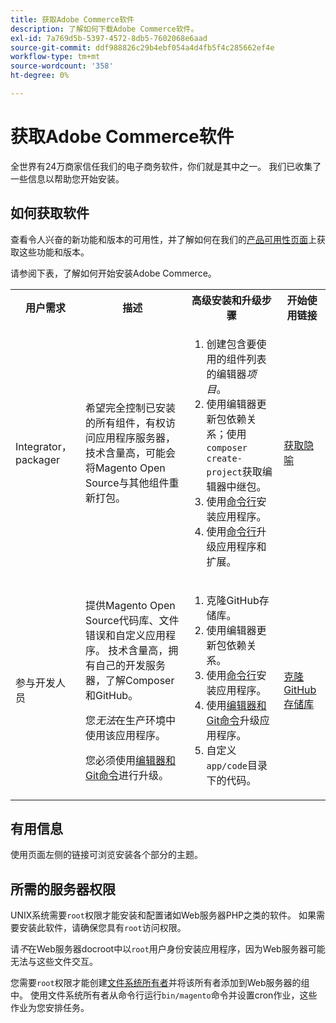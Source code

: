```yaml
---
title: 获取Adobe Commerce软件
description: 了解如何下载Adobe Commerce软件。
exl-id: 7a769d5b-5397-4572-8db5-7602068e6aad
source-git-commit: ddf988826c29b4ebf054a4d4fb5f4c285662ef4e
workflow-type: tm+mt
source-wordcount: '358'
ht-degree: 0%

---
```


# 获取Adobe Commerce软件

全世界有24万商家信任我们的电子商务软件，你们就是其中之一。 我们已收集了一些信息以帮助您开始安装。

## 如何获取软件

查看令人兴奋的新功能和版本的可用性，并了解如何在我们的[产品可用性页面](https://devdocs.magento.com/release/availability.html)上获取这些功能和版本。

请参阅下表，了解如何开始安装Adobe Commerce。

<table>
    <tbody>
        <tr>
            <th>用户需求</th>
            <th>描述</th>
            <th>高级安装和升级步骤</th>
            <th>开始使用链接</th>
        </tr>
    <tr>
        <td><p>Integrator， packager</p></td>
        <td><p>希望完全控制已安装的所有组件，有权访问应用程序服务器，技术含量高，可能会将Magento Open Source与其他组件重新打包。</p>
        </td>
        <td><ol><li>创建包含要使用的组件列表的编辑器<em>项目</em>。</li>
            <li>使用编辑器更新包依赖关系；使用<code>composer create-project</code>获取编辑器中继包。</li>
            <li>使用<a href="../advanced.md">命令行</a>安装应用程序。</li>
        <li>使用<a href="../../upgrade/implementation/perform-upgrade.md">命令行</a>升级应用程序和扩展。</li></ol></td>
        <td><p><a href="../composer.md">获取隐喻</a></p></td>
    </tr>
    <tr>
        <td><p>参与开发人员</p></td>
        <td><p>提供Magento Open Source代码库、文件错误和自定义应用程序。 技术含量高，拥有自己的开发服务器，了解Composer和GitHub。</p>
            <p>您<em>无法</em>在生产环境中使用该应用程序。</p>
      <p>您必须使用<a href="../../upgrade/developer/git-installs.md">编辑器和Git命令</a>进行升级。</p></td>
        <td><ol><li>克隆GitHub存储库。</li>
            <li>使用编辑器更新包依赖关系。</li>
            <li>使用<a href="../advanced.md">命令行</a>安装应用程序。</li>
            <li>使用<a href="../../upgrade/developer/git-installs.md">编辑器和Git命令</a>升级应用程序。</li>
            <li>自定义<code>app/code</code>目录下的代码。</li></ol></td>
        <td><p><a href="https://developer.adobe.com/commerce/contributor/guides/install/clone-repository/">克隆GitHub存储库</a></p></td>
    </tr>
    </tbody>
</table>

## 有用信息

使用页面左侧的链接可浏览安装各个部分的主题。

## 所需的服务器权限

UNIX系统需要`root`权限才能安装和配置诸如Web服务器PHP之类的软件。 如果需要安装此软件，请确保您具有`root`访问权限。

请&#x200B;*不*&#x200B;在Web服务器docroot中以`root`用户身份安装应用程序，因为Web服务器可能无法与这些文件交互。

您需要`root`权限才能创建[文件系统所有者](file-system/overview.md)并将该所有者添加到Web服务器的组中。 使用文件系统所有者从命令行运行`bin/magento`命令并设置cron作业，这些作业为您安排任务。
